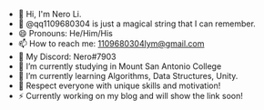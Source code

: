 - 👋 Hi, I'm Nero Li.
- 🤔 @qq1109680304 is just a magical string that I can remember.
- 😄 Pronouns: He/Him/His
- 📫 How to reach me: 1109680304lym@gmail.com
- 👀 My Discord: Nero#7903
- 🔭 I’m currently studying in Mount San Antonio College
- 🌱 I’m currently learning Algorithms, Data Structures, Unity.
- 💬 Respect everyone with unique skills and motivation!
- ⚡ Currently working on my blog and will show the link soon!
